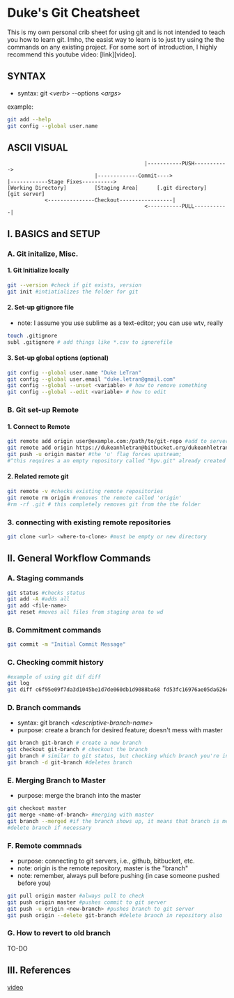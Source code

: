 # Duke's Git Cheatsheet #
This is my own personal crib sheet for using git and is not intended to teach
you how to learn git. Imho, the easist way to learn is to just try using the
the commands on any existing project. For some sort of introduction, I highly 
recommend this youtube video: [link][video].


## SYNTAX ##

* syntax: git <_verb_> --options <_args_>

example:
````bash
git add --help
git config --global user.name
````

## ASCII VISUAL ##
```
                                            |-----------PUSH----------->
                            |-------------Commit---->	
|------------Stage Fixes---------->
[Working Directory]         [Staging Area]      [.git directory]   [git server]
            <---------------Checkout-----------------|
                                            <-----------PULL-----------|
```

## I. BASICS and SETUP

### A. Git initalize, Misc.

#### 1. Git Initialize locally
````bash
git --version #check if git exists, version
git init #intiatializes the folder for git
````
#### 2. Set-up gitignore file

* note: I assume you use sublime as a text-editor; you can use wtv, really

````bash
touch .gitignore
subl .gitignore # add things like *.csv to ignorefile
````
#### 3. Set-up global options (optional)

````bash
git config --global user.name "Duke LeTran"
git config --global user.email "duke.letran@gmail.com"
git config --global --unset <variable> # how to remove something
git config --global --edit <variable> # how to edit
````
### B. Git set-up Remote

#### 1. Connect to Remote
```bash
git remote add origin user@example.com:/path/to/git-repo #add to server
git remote add origin https://dukeanhletran@bitbucket.org/dukeanhletran/hpv.git
git push -u origin master #the 'u' flag forces upstream; 
#^this requires a an empty repository called "hpv.git" already created
````
#### 2. Related remote git
````bash
git remote -v #checks existing remote repositories
git remote rm origin #removes the remote called 'origin'
#rm -rf .git # this completely removes git from the the folder
````

### 3. connecting with existing remote repositories

````bash
git clone <url> <where-to-clone> #must be empty or new directory
````


## II. General Workflow Commands
### A. Staging commands

````bash
git status #checks status
git add -A #adds all
git add <file-name>
git reset #moves all files from staging area to wd
````

### B. Commitment commands

````bash
git commit -m "Initial Commit Message"
````

### C. Checking commit history

````bash
#example of using git dif diff
git log
git diff c6f95e09f7da3d1045be1d7de060db1d9088ba68 fd53fc16976ae05da626c6d4493de2aeb99fccc0
````

### D. Branch commands

* syntax: git branch <_descriptive-branch-name_>
* purpose: create a branch for desired feature; doesn't mess with master

````bash
git branch git-branch # create a new branch
git checkout git-branch # checkout the branch
git branch # similar to git status, but checking which branch you're in
git branch -d git-branch #deletes branch
````

### E. Merging Branch to Master

* purpose: merge the branch into the master

````bash
git checkout master
git merge <name-of-branch> #merging with master
git branch --merged #if the branch shows up, it means that branch is merged
#delete branch if necessary
````

### F. Remote commnads 

* purpose: connecting to git servers, i.e., github, bitbucket, etc.
* note: origin is the remote repository, master is the "branch"
* note: remember, always pull before pushing (in case someone pushed before you)

````bash
git pull origin master #always pull to check
git push origin master #pushes commit to git server
git push -u origin <new-branch> #pushes branch to git server
git push origin --delete git-branch #delete branch in repository also
````

### G. How to revert to old branch

TO-DO

## III. References
[video](https://www.youtube.com/watch?v=HVsySz-h9r4)




